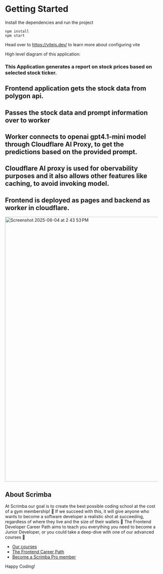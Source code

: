 # Getting Started
Install the dependencies and run the project
```
npm install
npm start
```

Head over to https://vitejs.dev/ to learn more about configuring vite

High level diagram of this application:

### This Application generates a report on stock prices based on selected stock ticker.
## Frontend application gets the stock data from polygon api.
## Passes the stock data and prompt information over to worker
## Worker connects to openai gpt4.1-mini model through Cloudflare AI Proxy, to get the predictions based on the provided prompt.
## Cloudflare AI proxy is used for obervability purposes and it also allows other features like caching, to avoid invoking model.
## Frontend is deployed as pages and backend as worker in cloudflare.

<img width="871" alt="Screenshot 2025-06-04 at 2 43 53 PM" src="https://github.com/user-attachments/assets/ef53dc16-7f3a-4ab9-950a-e193e8431e27" />



## About Scrimba

At Scrimba our goal is to create the best possible coding school at the cost of a gym membership! 💜
If we succeed with this, it will give anyone who wants to become a software developer a realistic shot at succeeding, regardless of where they live and the size of their wallets 🎉
The Frontend Developer Career Path aims to teach you everything you need to become a Junior Developer, or you could take a deep-dive with one of our advanced courses 🚀

- [Our courses](https://scrimba.com/allcourses)
- [The Frontend Career Path](https://scrimba.com/learn/frontend)
- [Become a Scrimba Pro member](https://scrimba.com/pricing)

Happy Coding!
